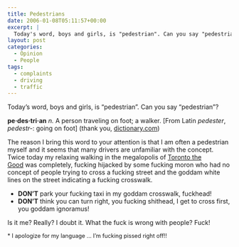 ```yaml
---
title: Pedestrians
date: 2006-01-08T05:11:57+00:00
excerpt: |
  Today's word, boys and girls, is "pedestrian". Can you say "pedestrian"?pe·des·tri·an n. A person traveling on
layout: post
categories:
  - Opinion
  - People
tags:
  - complaints
  - driving
  - traffic
---
```

Today&#8217;s word, boys and girls, is &#8220;pedestrian&#8221;. Can you say &#8220;pedestrian&#8221;?

**pe·des·tri·an** _n._ A person traveling on foot; a walker. [From Latin _pedester_, _pedestr-_: going on foot] (thank you, [dictionary.com](http://dictionary.reference.com/search?q=pedestrian))

The reason I bring this word to your attention is that I am often a pedestrian myself and it seems that many drivers are unfamiliar with the concept. Twice today my relaxing walking in the megalopolis of [Toronto the Good](http://en.wikipedia.org/wiki/Name_of_Toronto#Nicknames) was completely, fucking hijacked by some fucking moron who had no concept of people trying to cross a fucking street and the goddam white lines on the street indicating a fucking crosswalk.

  * <span style="font-weight: bold;">DON&#8217;T</span> park your fucking taxi in my goddam crosswalk, fuckhead!
  * <span style="font-weight: bold;">DON&#8217;T</span> think you can turn right, you fucking shithead, I get to cross first, you goddam ignoramus!

Is it me? Really? I doubt it. What the fuck is wrong with people? Fuck!

<span style="font-size: 0.9em;">* I apologize for my language &#8230; I&#8217;m fucking pissed right off!!</span>